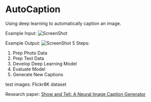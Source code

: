 # AutoCaption
Using deep learning to automatically caption an image.

Example Input:
![ScreenShot](https://raw.github.com/srisub98/AutoCaption/blob/master/example.jpg)

Example Output:
![ScreenShot](https://raw.github.com/srisub98/AutoCaption/blob/master/Screen%20Shot%202018-01-07%20at%205.29.39%20PM.png)
5 Steps:
1. Prep Photo Data
2. Prep Text Data
3. Develop Deep Learning Model
4. Evaluate Model
5. Generate New Captions

test images: Flickr8K dataset

Research paper: [Show and Tell: A Neural Image Caption Generator](https://arxiv.org/abs/1411.4555)